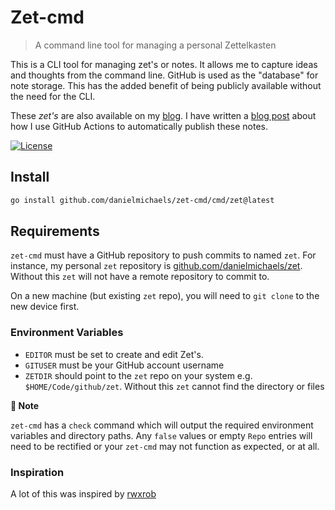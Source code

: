 # Zet-cmd

> A command line tool for managing a personal Zettelkasten

This is a CLI tool for managing zet's or notes. It allows me to capture ideas and thoughts from the command line.
GitHub is used as the "database" for note storage. This has the added benefit of being publicly available without
the need for the CLI.

These *zet's* are also available on my [blog](https://danielms.site/zet). I have written a [blog post](https://danielms.site/blog/github-actions-auto-publish-zettelkasten-notes/)
about how I use GitHub Actions to automatically publish these notes.

[![License](https://img.shields.io/badge/license-Apache2-brightgreen.svg)](LICENSE)

## Install

```bash
go install github.com/danielmichaels/zet-cmd/cmd/zet@latest
```
## Requirements

`zet-cmd` must have a GitHub repository to push commits to named `zet`. For instance, my 
personal `zet` repository is [github.com/danielmichaels/zet][ghzet]. Without this `zet` will not 
have a remote repository to commit to.

On a new machine (but existing `zet` repo), you will need to `git clone` to the new device first.

### Environment Variables

- `EDITOR` must be set to create and edit Zet's.
- `GITUSER` must be your GitHub account username
- `ZETDIR` should point to the `zet` repo on your system e.g. `$HOME/Code/github/zet`. Without this `zet` cannot find the directory or files

**📣 Note**

`zet-cmd` has a `check` command which will output the required environment variables and directory
paths. Any `false` values or empty `Repo` entries will need to be rectified or your `zet-cmd` may
not function as expected, or at all.

### Inspiration

A lot of this was inspired by [rwxrob](https://github.com/rwxrob/)

[ghzet]: https://github.com/danielmichaels/zet
